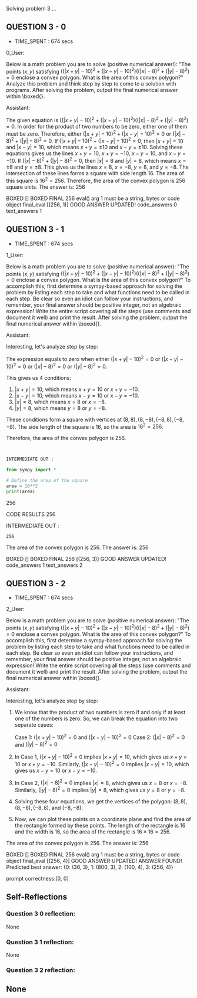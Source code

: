 Solving problem 3 ...



## QUESTION 3 - 0 
- TIME_SPENT : 674 secs

0_User:


Below is a math problem you are to solve (positive numerical answer!):
"The points $\left(x, y\right)$ satisfying $((\vert x + y \vert - 10)^2 + ( \vert x - y \vert - 10)^2)((\vert x \vert - 8)^2 + ( \vert y \vert - 8)^2) = 0$ enclose a convex polygon. What is the area of this convex polygon?"
Analyze this problem and think step by step to come to a solution with programs. After solving the problem, output the final numerical answer within \boxed{}.

Assistant:

 The given equation is $((\vert x + y \vert - 10)^2 + ( \vert x - y \vert - 10)^2)((\vert x \vert - 8)^2 + ( \vert y \vert - 8)^2) = 0$. In order for the product of two numbers to be zero, either one of them must be zero. Therefore, either $(\vert x + y \vert - 10)^2 + ( \vert x - y \vert - 10)^2 = 0$ or $(\vert x \vert - 8)^2 + ( \vert y \vert - 8)^2 = 0$.
If $(\vert x + y \vert - 10)^2 + ( \vert x - y \vert - 10)^2 = 0$, then $\vert x + y \vert = 10$ and $\vert x - y \vert = 10$, which means $x + y = \pm 10$ and $x - y = \pm 10$. Solving these equations gives us the lines $x + y = 10$, $x + y = -10$, $x - y = 10$, and $x - y = -10$.
If $(\vert x \vert - 8)^2 + ( \vert y \vert - 8)^2 = 0$, then $\vert x \vert = 8$ and $\vert y \vert = 8$, which means $x = \pm 8$ and $y = \pm 8$. This gives us the lines $x = 8$, $x = -8$, $y = 8$, and $y = -8$.
The intersection of these lines forms a square with side length 16. The area of this square is $16^2 = 256$. Therefore, the area of the convex polygon is 256 square units. The answer is: 256

BOXED []
BOXED FINAL 256
eval() arg 1 must be a string, bytes or code object final_eval
[(256, 1)]
GOOD ANSWER UPDATED!
code_answers 0 text_answers 1



## QUESTION 3 - 1 
- TIME_SPENT : 674 secs

1_User:

Below is a math problem you are to solve (positive numerical answer):
"The points $\left(x, y\right)$ satisfying $((\vert x + y \vert - 10)^2 + ( \vert x - y \vert - 10)^2)((\vert x \vert - 8)^2 + ( \vert y \vert - 8)^2) = 0$ enclose a convex polygon. What is the area of this convex polygon?"
To accomplish this, first determine a sympy-based approach for solving the problem by listing each step to take and what functions need to be called in each step. Be clear so even an idiot can follow your instructions, and remember, your final answer should be positive integer, not an algebraic expression!
Write the entire script covering all the steps (use comments and document it well) and print the result. After solving the problem, output the final numerical answer within \boxed{}.

Assistant: 

Interesting, let's analyze step by step:



The expression equals to zero when either $(\vert x + y \vert - 10)^2 = 0$ or $(\vert x - y \vert - 10)^2 = 0$ or $(\vert x \vert - 8)^2 = 0$ or $(\vert y \vert - 8)^2 = 0$.

This gives us 4 conditions:

1. $|x + y| = 10$, which means $x + y = 10$ or $x + y = -10$.
2. $|x - y| = 10$, which means $x - y = 10$ or $x - y = -10$.
3. $|x| = 8$, which means $x = 8$ or $x = -8$.
4. $|y| = 8$, which means $y = 8$ or $y = -8$.

These conditions form a square with vertices at $(8, 8), (8, -8), (-8, 8), (-8, -8)$. The side length of the square is $16$, so the area is $16^2 = 256$.

Therefore, the area of the convex polygon is $256$.

```python


INTERMEDIATE OUT :

from sympy import *

# Define the area of the square
area = 16**2
print(area)
```

256

CODE RESULTS 256

INTERMEDIATE OUT :
```output
256
```
The area of the convex polygon is $256$. The answer is: $256$

BOXED []
BOXED FINAL 256
[(256, 3)]
GOOD ANSWER UPDATED!
code_answers 1 text_answers 2



## QUESTION 3 - 2 
- TIME_SPENT : 674 secs

2_User:

Below is a math problem you are to solve (positive numerical answer):
"The points $\left(x, y\right)$ satisfying $((\vert x + y \vert - 10)^2 + ( \vert x - y \vert - 10)^2)((\vert x \vert - 8)^2 + ( \vert y \vert - 8)^2) = 0$ enclose a convex polygon. What is the area of this convex polygon?"
To accomplish this, first determine a sympy-based approach for solving the problem by listing each step to take and what functions need to be called in each step. Be clear so even an idiot can follow your instructions, and remember, your final answer should be positive integer, not an algebraic expression!
Write the entire script covering all the steps (use comments and document it well) and print the result. After solving the problem, output the final numerical answer within \boxed{}.

Assistant: 

Interesting, let's analyze step by step:



1. We know that the product of two numbers is zero if and only if at least one of the numbers is zero. So, we can break the equation into two separate cases:

   Case 1: $(\vert x + y \vert - 10)^2 = 0$ and $(\vert x - y \vert - 10)^2 = 0$
   Case 2: $(\vert x \vert - 8)^2 = 0$ and $(\vert y \vert - 8)^2 = 0$

2. In Case 1, $(\vert x + y \vert - 10)^2 = 0$ implies $\vert x + y \vert = 10$, which gives us $x + y = 10$ or $x + y = -10$. Similarly, $(\vert x - y \vert - 10)^2 = 0$ implies $\vert x - y \vert = 10$, which gives us $x - y = 10$ or $x - y = -10$.

3. In Case 2, $(\vert x \vert - 8)^2 = 0$ implies $\vert x \vert = 8$, which gives us $x = 8$ or $x = -8$. Similarly, $(\vert y \vert - 8)^2 = 0$ implies $\vert y \vert = 8$, which gives us $y = 8$ or $y = -8$.

4. Solving these four equations, we get the vertices of the polygon: $(8, 8), (8, -8), (-8, 8),$ and $(-8, -8)$.

5. Now, we can plot these points on a coordinate plane and find the area of the rectangle formed by these points. The length of the rectangle is $16$ and the width is $16$, so the area of the rectangle is $16 \times 16 = 256$.

The area of the convex polygon is 256. The answer is: $256$

BOXED []
BOXED FINAL 256
eval() arg 1 must be a string, bytes or code object final_eval
[(256, 4)]
GOOD ANSWER UPDATED!
ANSWER FOUND!
Predicted best answer: {0: (36, 3), 1: (800, 3), 2: (100, 4), 3: (256, 4)}

prompt correctness:[0, 0]

## Self-Reflections

### Question 3 0 reflection:
None
### Question 3 1 reflection:
None
### Question 3 2 reflection:
None
---
